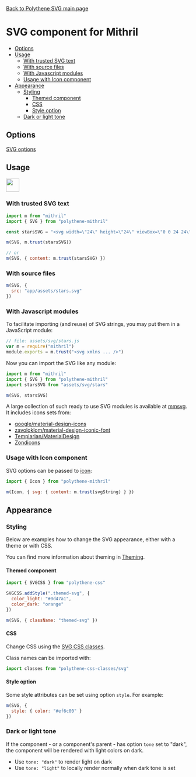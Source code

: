 [Back to Polythene SVG main page](../svg.md)

# SVG component for Mithril

<!-- MarkdownTOC autolink="true" autoanchor="true" bracket="round" levels="1,2,3" -->

- [Options](#options)
- [Usage](#usage)
  - [With trusted SVG text](#with-trusted-svg-text)
  - [With source files](#with-source-files)
  - [With Javascript modules](#with-javascript-modules)
  - [Usage with Icon component](#usage-with-icon-component)
- [Appearance](#appearance)
  - [Styling](#styling)
    - [Themed component](#themed-component)
    - [CSS](#css)
    - [Style option](#style-option)
  - [Dark or light tone](#dark-or-light-tone)

<!-- /MarkdownTOC -->


<a id="options"></a>
## Options

[SVG options](../svg.md)



<a id="usage"></a>
## Usage

<a href="https://flems.io/#0=N4Igxg9gdgzhA2BTEAucD4EMAONEBMQAaEGMAJw1QG0AGIgdgYA4BdEgMwEskYbQomALbI0AOgAWAFyHxi6KFMSLUIADzwuUANYACCeUQcAvAB0Q0qbhQB6G5nJSJAV3JgkI2GIDmXJ84AjMS4Iexg8KRgbbAQATydlRBtEAA9hbF4bDg8YMTBw811DeDNSKVjeCUREKXMAPlMoRrUyci5sKV0YN1LLazsHfzcPZVzffyCQsIiomPh4qqgkmClMKHxMeGgkuYXEgFohPwMeaLiEpcPjtvh9lbWNraWxACsYerUbVvapBqaoFoUH5dHrmPowWz2RwuYaITxjY6BYKhTDhGqzc6LZardabbZneYXRD7fIYwlYknhO44x7bV7vEB1T7fDp-Zr4LgAN10XHwpUoEFqjM+HM5dXkeCQYCkIVgqgALCgAIxK+UgAC+RAEwlEIHp8kgimUUlUhpWumAugAygA1ADiunVumMul2RIA3I0zZ1Lba7QBhK1Wx3O12YxKBq2e-5+yNiTD4fBW8pIAAU5jECRE+DunO85iIFsaul0kC25AA+ppvNIULpzABiDgcJUMeXygvF0sICCVjbkbR1+sgBtgACsKoAbAAmTtQdUASmjXug5q4hr9ofMLTzugA7rynGZTOZpx2TyB9IguDWpMfT+fCpyuIg9wAhCApe8gWi6X9n3QzxPD5sEwJxdD5YCQAAWSVaddFbMRpwYAAZJVmDEdDAKVW4lTESd5X2BgxFoABmFDp3ggBOJD5VuYilSo-Z8KVND4OozCqN0DDJ1IwDdBos94DHMR5UnXR5TEBhyJE5h2KVAAvKCbCZL48waEBoxLEsV1gToAEFsGwUNgEaUwpGfV861TBdnTqXRqC7cyhHTPVKD3MQoEFRACwcrsdJkVzMF80yoG0+taicQwODrMEpCsCEBmhVx3DhUYfERSZQjdCl8DhCAoiOKLTgbNT82Ifzwt0VZyG8GpYpACsAiwHRzDMzptM1YcrWqXRNjgOsAAVwyWXQOF7XRoOuHhdH2a17Qg-LzAXSrWAXIhKpcjN3N8xywu05zXMzPwkF88wAHkOllOtDSURRlo2-bwq2vVICEGIlnu4h6yeqqXL9QtQqqqrbuNOshEzchnBWVN12gP0Vt+8LF0q7TEfCtbHueo6du+vbwsOjMZSkU7vvMZMKgIB7Ud0F68ggd7ti+wsaZLf77UB1ntJWSm6yB4GDqkMtewapsOCo5haFoNqkaqzUuZLUHFHByHoakWGN3tdGBZR2XdG1ktMc2nGID3XbKsJvVidJlmQAAFSqbNqdlum3o+40zr12nUwBosvcVrBwgAOR1BqswIXNyqxgXFegO6pBVqQoZhuGoARrndYFg3dDWrtWEadVlygCGhAgZxFFTfAIDAZxPCkHwagAURGRQ31iABJfBXIFIV1t0QzsCXRoJUQKUZVXVQx1oFBaA1LUQEEERVDycIDTj41VA1dgQE0HQ+BQahtSXtAipOeAAAElhSE0SFcOQ0HBSFy+wbRvHpoQbFPm5z+nEiSP2Nw+FP7TXgGII4UB9QkHKNgXULITTqlYOqIAA" target="_blank"><img src="https://arthurclemens.github.io/assets/polythene/docs/try-out-green.gif" height="36" /></a>



<a id="with-trusted-svg-text"></a>
### With trusted SVG text

```javascript
import m from "mithril"
import { SVG } from "polythene-mithril"

const starsSVG = "<svg width=\"24\" height=\"24\" viewBox=\"0 0 24 24\"><path d=\"M11.99 2C6.47 2 2 6.48 2 12s4.47 10 9.99 10C17.52 22 22 17.52 22 12S17.52 2 11.99 2zm4.24 16L12 15.45 7.77 18l1.12-4.81-3.73-3.23 4.92-.42L12 5l1.92 4.53 4.92.42-3.73 3.23L16.23 18z\"/></svg>"

m(SVG, m.trust(starsSVG))

// or
m(SVG, { content: m.trust(starsSVG) })
```


<a id="with-source-files"></a>
### With source files

```javascript
m(SVG, {
  src: "app/assets/stars.svg"
})
```


<a id="with-javascript-modules"></a>
### With Javascript modules

To facilitate importing (and reuse) of SVG strings, you may put them in a JavaScript module:

```javascript
// file: assets/svg/stars.js
var m = require("mithril")
module.exports = m.trust("<svg xmlns ... />")
```

Now you can import the SVG like any module:

```javascript
import m from "mithril"
import { SVG } from "polythene-mithril"
import starsSVG from "assets/svg/stars"

m(SVG, starsSVG)
```

A large collection of such ready to use SVG modules is available at [mmsvg](https://github.com/ArthurClemens/mmsvg). It includes icons sets from:

* [google/material-design-icons](https://github.com/google/material-design-icons)
* [zavoloklom/material-design-iconic-font](https://github.com/zavoloklom/material-design-iconic-font)
* [Templarian/MaterialDesign](https://github.com/Templarian/MaterialDesign)
* [Zondicons](http://www.zondicons.com)



<a id="usage-with-icon-component"></a>
### Usage with Icon component

SVG options can be passed to [icon](../icon.md):

```javascript
import { Icon } from "polythene-mithril"

m(Icon, { svg: { content: m.trust(svgString) } })
```



<a id="appearance"></a>
## Appearance


<a id="styling"></a>
### Styling

Below are examples how to change the SVG appearance, either with a theme or with CSS.

You can find more information about theming in  [Theming](../../theming.md).

<a id="themed-component"></a>
#### Themed component

```javascript
import { SVGCSS } from "polythene-css"

SVGCSS.addStyle(".themed-svg", {
  color_light: "#0d47a1",
  color_dark: "orange"
})

m(SVG, { className: "themed-svg" })
```

<a id="css"></a>
#### CSS

Change CSS using the [SVG CSS classes](../../../packages/polythene-css-classes/svg.js).

Class names can be imported with:

```javascript
import classes from "polythene-css-classes/svg"
```

<a id="style-option"></a>
#### Style option

Some style attributes can be set using option `style`. For example:

```javascript
m(SVG, {
  style: { color: "#ef6c00" }
})
```


<a id="dark-or-light-tone"></a>
### Dark or light tone

If the component - or a component's parent - has option `tone` set to "dark", the component will be rendered with light colors on dark. 

* Use `tone: "dark"` to render light on dark
* Use `tone: "light"` to locally render normally when dark tone is set


